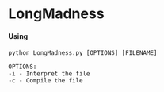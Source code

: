 # LongMadness

#### Using
```
python LongMadness.py [OPTIONS] [FILENAME]

OPTIONS:
-i - Interpret the file
-c - Compile the file
```
